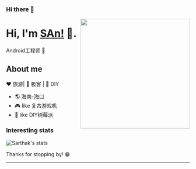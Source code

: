 ### Hi there 👋

<img align="right" width="300" height="300" src="https://img-1251747095.file.myqcloud.com/img/20200619141328.png">


# Hi, I'm [SAn!](https://sanii.cn) 👋.

Android工程师 🤖

## About me 

:heart: 旅游| :black_heart: 极客 | :blue_heart: DIY

- :earth_americas:  海南-海口
- :video_game:  like 复古游戏机
- :gem:  like DIY树莓派

### Interesting stats

![Sarthak's stats](https://github-readme-stats.vercel.app/api?username=SAnBlog&show_icons=true)

Thanks for stopping by! 😁

---
